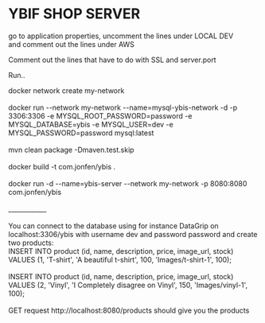 
<h1>YBIF SHOP SERVER</h1>

go to application properties, uncomment the lines under LOCAL DEV<br>
and comment out the lines under AWS<p>
Comment out the lines that have to do with SSL and server.port
<p>
Run.. <br>

docker network create my-network<br><br>
docker run --network my-network --name=mysql-ybis-network -d -p 3306:3306 -e MYSQL_ROOT_PASSWORD=password -e MYSQL_DATABASE=ybis -e MYSQL_USER=dev -e MYSQL_PASSWORD=password  mysql:latest<br><br>
mvn clean package -Dmaven.test.skip<br><br>
docker build -t com.jonfen/ybis .<br><br>
docker run -d --name=ybis-server --network my-network -p 8080:8080 com.jonfen/ybis<br><br>
____________<br><br>
You can connect to the database using for instance DataGrip
on localhost:3306/ybis with username dev and password password
and create two products:<br>
INSERT INTO product (id, name, description, price, image_url, stock)<br>
VALUES (1, 'T-shirt', 'A beautiful t-shirt', 100, 'Images/t-shirt-1', 100);
<br><br>
INSERT INTO product (id, name, description, price, image_url, stock)<br>
VALUES (2, 'Vinyl', 'I Completely disagree on Vinyl', 150, 'Images/vinyl-1', 100);
<br><br>
GET request http://localhost:8080/products should give you the products
